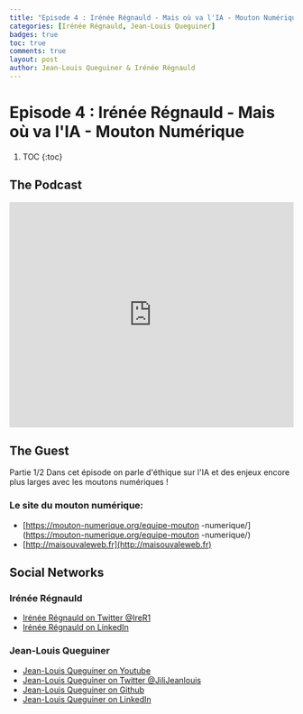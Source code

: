 ```yaml
---
title: "Episode 4 : Irénée Régnauld - Mais où va l'IA - Mouton Numérique - 1/2"
categories: [Irénée Régnauld, Jean-Louis Queguiner]
badges: true
toc: true
comments: true
layout: post
author: Jean-Louis Queguiner & Irénée Régnauld
---
```

# Episode 4 : Irénée Régnauld - Mais où va l'IA - Mouton Numérique


1. TOC
{:toc}

## The Podcast

<iframe src="https://widget.spreaker.com/player?episode_id=16159896&theme=light&autoplay=false&playlist=false&cover_image_url=https%3A%2F%2Fd3wo5wojvuv7l.cloudfront.net%2Fimages.spreaker.com%2Foriginal%2F206cc8e8caa456809cd0d1cc5498ecb1.jpg" width="100%" height="400px" frameborder="0"></iframe>

## The Guest
Partie 1/2
Dans cet épisode on parle d'éthique sur l'IA et des enjeux encore plus larges avec les moutons numériques !

### Le site du mouton numérique:
- [https://mouton-numerique.org/equipe-mouton -numerique/](https://mouton-numerique.org/equipe-mouton -numerique/)
- [http://maisouvaleweb.fr](http://maisouvaleweb.fr)

## Social Networks

### Irénée Régnauld
- [Irénée Régnauld on Twitter @IreR1](https://twitter.com/IreR1)
- [Irénée Régnauld on LinkedIn](https://www.linkedin.com/in/ireneeregnauld/)

### Jean-Louis Queguiner
- [Jean-Louis Queguiner on Youtube](https://www.youtube.com/channel/UCVso5UVvQeGAuwbksmA95iA)
- [Jean-Louis Queguiner on Twitter @JiliJeanlouis](https://twitter.com/JiliJeanlouis)
- [Jean-Louis Queguiner on Github](https://github.com/jqueguiner)
- [Jean-Louis Queguiner on LinkedIn](https://fr.linkedin.com/in/jlqueguiner)
